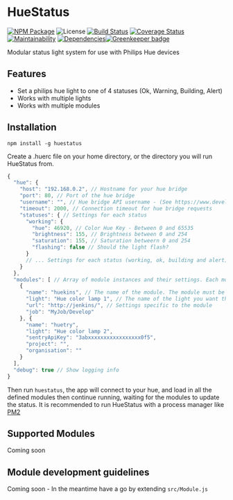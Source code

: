 # HueStatus

[![NPM Package](https://img.shields.io/npm/v/huestatus.svg?maxAge=2592000)](https://npmjs.com/package/huestatus) ![License](https://img.shields.io/npm/l/huestatus.svg) [![Build Status](https://travis-ci.org/APCOvernight/huestatus.svg?branch=master)](https://travis-ci.org/APCOvernight/huestatus) [![Coverage Status](https://coveralls.io/repos/github/APCOvernight/huestatus/badge.svg?branch=master)](https://coveralls.io/github/APCOvernight/huestatus?branch=master) [![Maintainability](	https://img.shields.io/codeclimate/maintainability/APCOvernight/huestatus.svg)](https://codeclimate.com/github/APCOvernight/huestatus/maintainability) 
[![Dependencies](https://img.shields.io/david/APCOvernight/huestatus.svg)](https://david-dm.org/APCOvernight/huestatus)[![Greenkeeper badge](https://badges.greenkeeper.io/APCOvernight/huestatus.svg)](https://greenkeeper.io/)

Modular status light system for use with Philips Hue devices

## Features
- Set a philips hue light to one of 4 statuses (Ok, Warning, Building, Alert)
- Works with multiple lights
- Works with multiple modules

## Installation

```
npm install -g huestatus
```

Create a .huerc file on your home directory, or the directory you will run HueStatus from. 

```js
{
  "hue": {
    "host": "192.168.0.2", // Hostname for your hue bridge
    "port": 80, // Port of the hue bridge
    "username": "", // Hue bridge API username - (See https://www.developers.meethue.com/documentation/getting-started)
    "timeout": 2000, // Connection timeout for hue bridge requests
    "statuses": { // Settings for each status
      "working": {
        "hue": 46920, // Color Hue Key - Between 0 and 65535
        "brightness": 155, // Brightness between 0 and 254
        "saturation": 155, // Saturation betweern 0 and 254
        "flashing": false // Should the light flash?
      }
      // ... Settings for each status (working, ok, building and alert) can be set separately
    }
  },
  "modules": [ // Array of module instances and their settings. Each module can be used again with different settings or a different light
    {
      "name": "huekins", // The name of the module. The module must be installed globally (i.e. npm i -g huekins)
      "light": "Hue color lamp 1", // The name of the light you want this module to control
      "url": "http://jenkins/", // Settings specific to the module
      "job": "MyJob/Develop"
    }, {
      "name": "huetry",
      "light": "Hue color lamp 2",
      "sentryApiKey": "3abxxxxxxxxxxxxxxxxx0f5",
      "project": "",
      "organisation": ""
    }
  ],
  "debug": true // Show logging info
}

```

Then run `huestatus`, the app will connect to your hue, and load in all the defined modules then continue running, waiting for the modules to update the status. It is recommended to run HueStatus with a process manager like [PM2](https://npmjs.org/package/pm2)

## Supported Modules

Coming soon


## Module development guidelines

Coming soon - In the meantime have a go by extending `src/Module.js`
